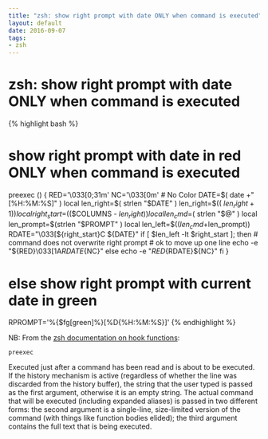 ```yaml
---
title: "zsh: show right prompt with date ONLY when command is executed"
layout: default
date: 2016-09-07
tags:
- zsh
---
```


# zsh: show right prompt with date ONLY when command is executed


{% highlight bash %}
# show right prompt with date in red ONLY when command is executed
preexec () {
    RED='\033[0;31m'
    NC='\033[0m' # No Color
    DATE=$( date +"[%H:%M:%S]" )
    local len_right=$( strlen "$DATE" )
    len_right=$(( $len_right+1 ))
    local right_start=$(($COLUMNS - $len_right))
    local len_cmd=$( strlen "$@" )
    local len_prompt=$(strlen "$PROMPT" )
    local len_left=$(($len_cmd+$len_prompt))
    RDATE="\033[${right_start}C ${DATE}"
    if [ $len_left -lt $right_start ]; then
        # command does not overwrite right prompt
        # ok to move up one line
        echo -e "${RED}\033[1A${RDATE}${NC}"
    else
        echo -e "${RED}${RDATE}${NC}"
    fi
}
# else show right prompt with current date in green
RPROMPT='%{$fg[green]%}[%D{%H:%M:%S}]'
{% endhighlight %}

NB: From the [zsh documentation on hook functions](http://zsh.sourceforge.net/Doc/Release/Functions.html#Hook-Functions):

`preexec`

Executed just after a command has been read and is about to be executed. If the
history mechanism is active (regardless of whether the line was discarded from
the history buffer), the string that the user typed is passed as the first
argument, otherwise it is an empty string. The actual command that will be
executed (including expanded aliases) is passed in two different forms: the
second argument is a single-line, size-limited version of the command (with
things like function bodies elided); the third argument contains the full text
that is being executed.
